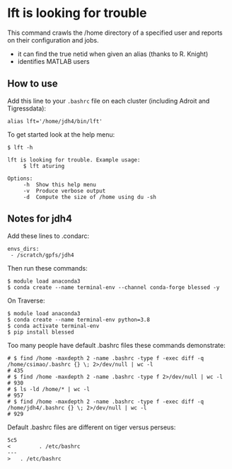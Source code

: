 # lft is looking for trouble

This command crawls the /home directory of a specified user and reports on their configuration and jobs.

- it can find the true netid when given an alias (thanks to R. Knight)
- identifies MATLAB users

## How to use

Add this line to your `.bashrc` file on each cluster (including Adroit and Tigressdata):

```
alias lft='/home/jdh4/bin/lft'
```

To get started look at the help menu:

```
$ lft -h

lft is looking for trouble. Example usage:
     $ lft aturing

Options:
     -h  Show this help menu
     -v  Produce verbose output
     -d  Compute the size of /home using du -sh
```

## Notes for jdh4

Add these lines to .condarc:

```
envs_dirs:
 - /scratch/gpfs/jdh4
```

Then run these commands:

```
$ module load anaconda3
$ conda create --name terminal-env --channel conda-forge blessed -y
```

On Traverse:

```
$ module load anaconda3
$ conda create --name terminal-env python=3.8
$ conda activate terminal-env
$ pip install blessed
```

Too many people have default .bashrc files these commands demonstrate:

```
# $ find /home -maxdepth 2 -name .bashrc -type f -exec diff -q /home/csimao/.bashrc {} \; 2>/dev/null | wc -l
# 435
# $ find /home -maxdepth 2 -name .bashrc -type f 2>/dev/null | wc -l
# 930
# $ ls -ld /home/* | wc -l
# 957
# $ find /home -maxdepth 2 -name .bashrc -type f -exec diff -q /home/jdh4/.bashrc {} \; 2>/dev/null | wc -l
# 929
```

Default .bashrc files are different on tiger versus perseus:

```
5c5
<         . /etc/bashrc
---
> 	. /etc/bashrc
```
